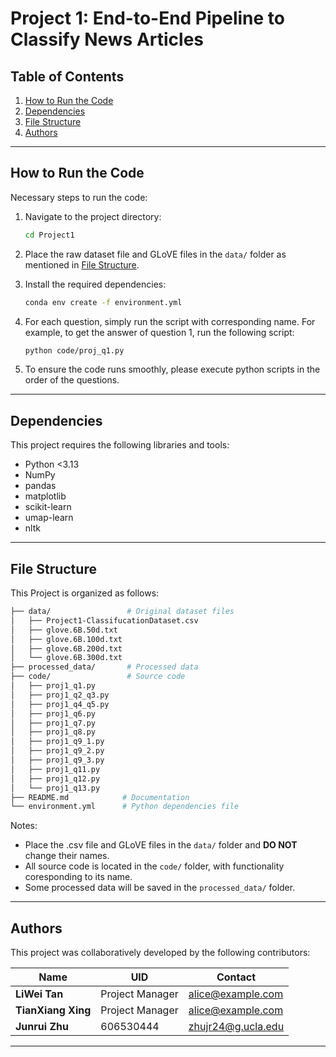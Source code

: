 # Project 1: End-to-End Pipeline to Classify News Articles

## Table of Contents
1. [How to Run the Code](#how-to-run-the-code)
2. [Dependencies](#dependencies)
3. [File Structure](#file-structure)
4. [Authors](#authors)

---

## How to Run the Code
Necessary steps to run the code:

1. Navigate to the project directory:
   ```bash
   cd Project1
   ```
   
2. Place the raw dataset file and GLoVE files in the `data/` folder as mentioned in [File Structure](#file-structure).

3. Install the required dependencies:
   ```bash
   conda env create -f environment.yml
   ```

4. For each question, simply run the script with corresponding name. For example, to get the answer of question 1, run the following script:
   ```bash
   python code/proj_q1.py
   ```

5. To ensure the code runs smoothly, please execute python scripts in the order of the questions.

---

## Dependencies
This project requires the following libraries and tools:

- Python <3.13
- NumPy
- pandas
- matplotlib
- scikit-learn
- umap-learn
- nltk

---

## File Structure
This Project is organized as follows:
```bash
├── data/                 # Original dataset files
│   ├── Project1-ClassifucationDataset.csv         
│   ├── glove.6B.50d.txt  
│   ├── glove.6B.100d.txt  
│   ├── glove.6B.200d.txt  
│   └── glove.6B.300d.txt
├── processed_data/       # Processed data  
├── code/                 # Source code
│   ├── proj1_q1.py         
│   ├── proj1_q2_q3.py
│   ├── proj1_q4_q5.py
│   ├── proj1_q6.py
│   ├── proj1_q7.py
│   ├── proj1_q8.py
│   ├── proj1_q9_1.py
│   ├── proj1_q9_2.py
│   ├── proj1_q9_3.py
│   ├── proj1_q11.py
│   ├── proj1_q12.py
│   └── proj1_q13.py       
├── README.md            # Documentation
└── environment.yml      # Python dependencies file
```

Notes:
- Place the .csv file and GLoVE files in the `data/` folder and **DO NOT** change their names.
- All source code is located in the `code/` folder, with functionality coresponding to its name.
- Some processed data will be saved in the `processed_data/` folder.

---

## Authors

This project was collaboratively developed by the following contributors:

| Name                | UID                       |  Contact             |
|---------------------|---------------------------|----------------------|
| **LiWei Tan**       | Project Manager           | alice@example.com    |
| **TianXiang Xing**  | Project Manager           | alice@example.com    |
| **Junrui Zhu**      | 606530444                 | zhujr24@g.ucla.edu   |

---